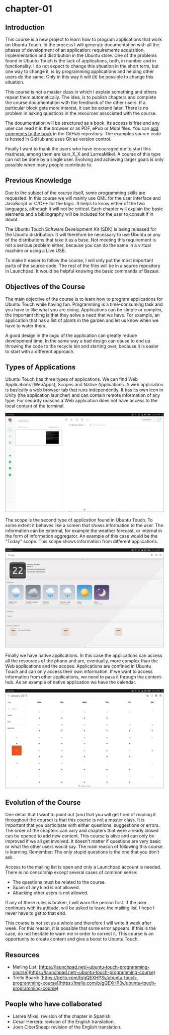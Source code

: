 # chapter-01

## Introduction

This course is a new project to learn how to program applications that work on Ubuntu Touch. In the process I will generate documentation with all the phases of development of an application: requirements acquisition, implementation and distribution in the Ubuntu store. One of the problems found in Ubuntu Touch is the lack of applications, both, in number and in functionality. I do not expect to change this situation in the short term, but one way to change it, is by programming applications and helping other users do the same. Only in this way it will \(it\) be possible to change this situation.

This course is not a master class in which I explain something and others repeat them automatically. The idea, is to publish chapters and complete the course documentation with the feedback of the other users. If a particular block gets more interest, it can be extend later. There is no problem in asking questions in the resources associated with the course.

The documentation will be structured as a book. Its access is free and any user can read it in the browser or as PDF, ePub or Mobi files. You can [add comments to the book](https://github.com/mimecar/ubuntu-touch-programming-course-gitbook/issues) in the GitHub repository. The examples source code is hosted in GitHub and uses Git as version control.

Finally I want to thank the users who have encouraged me to start this madness, among them are kain\_X\_X and LarreaMikel. A course of this type can not be done by a single user. Evolving and achieving larger goals is only possible when many people contribute to.

## Previous Knowledge

Due to the subject of the course itself, some programming skills are requested. In this course we will mainly use QML for the user interface and JavaScript or C/C++ for the logic. It helps to know either of the two languages, ​​although it will not be critical. Each chapter will explain the basic elements and a bibliography will be included for the user to consult if in doubt.

The Ubuntu Touch Software Development Kit \(SDK\) is being released for the Ubuntu distribution. It will therefore be necessary to use Ubuntu or any of the distributions that take it as a base. Not meeting this requirement is not a serious problem either, because you can do the same in a virtual machine or using a Live USB.

To make it easier to follow the course, I will only put the most important parts of the source code. The rest of the files will be in a source repository in Launchpad. It would be helpful knowing the basic commands of Bazaar.

## Objectives of the Course

The main objective of the course is to learn how to program applications for Ubuntu Touch while having fun. Programming is a time-consuming task and you have to like what you are doing. Applications can be simple or complex, the important thing is that they solve a need that we have. For example, an application that has a list of plants in the garden and let us know when we have to water them.

A good design in the logic of the application can greatly reduce development time. In the same way a bad design can cause to end up throwing the code to the recycle bin and starting over, because it is easier to start with a different approach.

## Types of Applications

Ubuntu Touch has three types of applications. We can find Web Applications \(WebApps\), Scopes and Native Applications. A web application is basically a web browser tab that runs independently. It has its own icon in Unity \(the application launcher\) and can contain remote information of any type. For security reasons a Web application does not have access to the local content of the terminal.

![WebApp Example](../.gitbook/assets/01_webapp.png)

The scope is the second type of application found in Ubuntu Touch. To some extent it behaves like a screen that shows information to the user. The information can be external, for example the weather forecast, or internal in the form of information aggregator. An example of this case would be the "Today" scope. This scope shows information from different applications.

![Scope Example](../.gitbook/assets/02_scope%20%281%29.png)

Finally we have native applications. In this case the applications can access all the resources of the phone and are, eventually, more complex than the Web applications and the scopes. Applications are confined in Ubuntu Touch and can only access their own information. If we want to access information from other applications, we need to pass it through the content-hub. As an example of native application we have the calendar.

![Native Application Example](../.gitbook/assets/03-native_app%20%281%29.png)

## Evolution of the Course

One detail that I want to point out \(and that you will get tired of reading it throughout the course\) is that this course is not a master class. It is important that you participate with either questions, suggestions or errors. The order of the chapters can vary and chapters that were already closed can be opened to add new content. This course is alive and can only be improved if we all get involved. It doesn’t matter if questions are very basic or what the other users would say. The main reason of following this course is learning. Remember: The only stupid questions is the one that you don’t ask.

Access to the mailing list is open and only a Launchpad account is needed. There is no censorship except several cases of common sense:

* The questions must be related to the course.
* Spam of any kind is not allowed.
* Attacking other users is not allowed.

If any of these rules is broken, I will warn the person first. If the user continues with its attitude, will be asked to leave the mailing list. I hope I never have to get to that end.

This course is not set as a whole and therefore I will write it week after week. For this reason, it is possible that some error appears. If this is the case, do not hesitate to warn me in order to correct it. This course is an opportunity to create content and give a boost to Ubuntu Touch.

## Resources

* Mailing List: [https://launchpad.net/~ubuntu-touch-programming-course](https://launchpad.net/~ubuntu-touch-programming-course)
* Trello Board: [https://trello.com/b/gQEXHP3v/ubuntu-touch-programming-course](https://trello.com/b/gQEXHP3v/ubuntu-touch-programming-course)

## People who have collaborated

* Larrea Mikel: revision of the chapter in Spanish.
* Cesar Herrera: revision of the English translation.
* Joan CiberSheep: revision of the English translation.

